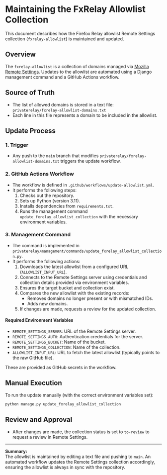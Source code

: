 # Maintaining the FxRelay Allowlist Collection

This document describes how the Firefox Relay allowlist Remote Settings collection
(`fxrelay-allowlist`) is maintained and updated.

## Overview

The `fxrelay-allowlist` is a collection of domains managed via
[Mozilla Remote Settings][rs-docs]. Updates to the allowlist are automated using a
Django management command and a GitHub Actions workflow.

## Source of Truth

- The list of allowed domains is stored in a text file:  
  `privaterelay/fxrelay-allowlist-domains.txt`
- Each line in this file represents a domain to be included in the allowlist.

## Update Process

### 1. Trigger

- Any push to the `main` branch that modifies `privaterelay/fxrelay-allowlist-domains.txt`
  triggers the update workflow.

### 2. GitHub Actions Workflow

- The workflow is defined in `.github/workflows/update-allowlist.yml`.
- It performs the following steps:
  1. Checks out the repository.
  2. Sets up Python (version 3.11).
  3. Installs dependencies from `requirements.txt`.
  4. Runs the management command `update_fxrelay_allowlist_collection` with the necessary environment variables.

### 3. Management Command

- The command is implemented in `privaterelay/management/commands/update_fxrelay_allowlist_collection.py`.
- It performs the following actions:
  1. Downloads the latest allowlist from a configured URL (`ALLOWLIST_INPUT_URL`).
  2. Connects to the Remote Settings server using credentials and collection details provided via environment variables.
  3. Ensures the target bucket and collection exist.
  4. Compares the new allowlist with the existing records:
     - Removes domains no longer present or with mismatched IDs.
     - Adds new domains.
  5. If changes are made, requests a review for the updated collection.

#### Required Environment Variables

- `REMOTE_SETTINGS_SERVER`: URL of the Remote Settings server.
- `REMOTE_SETTINGS_AUTH`: Authentication credentials for the server.
- `REMOTE_SETTINGS_BUCKET`: Name of the bucket.
- `REMOTE_SETTINGS_COLLECTION`: Name of the collection.
- `ALLOWLIST_INPUT_URL`: URL to fetch the latest allowlist (typically points to the raw GitHub file).

These are provided as GitHub secrets in the workflow.

## Manual Execution

To run the update manually (with the correct environment variables set):

```sh
python manage.py update_fxrelay_allowlist_collection
```

## Review and Approval

- After changes are made, the collection status is set to `to-review` to request a review in Remote Settings.

---

**Summary:**  
The allowlist is maintained by editing a text file and pushing to `main`.
An automated workflow updates the Remote Settings collection accordingly,
ensuring the allowlist is always in sync with the repository.

[rs-docs]: https://remote-settings.readthedocs.io/en/latest/
